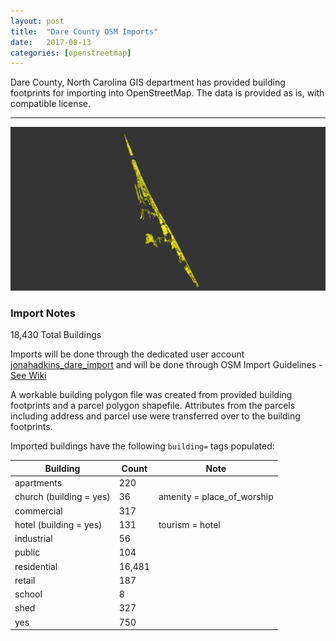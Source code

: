 ```yaml
---
layout: post
title:  "Dare County OSM Imports"
date:   2017-08-13
categories: [openstreetmap]
---
```


Dare County, North Carolina GIS department has provided building footprints for importing into OpenStreetMap. The data is provided as is, with compatible license.  

---  
![](https://raw.githubusercontent.com/jonahadkins/darecounty_OSM_imports/master/darecounty.PNG)

### Import Notes  

18,430 Total Buildings

Imports will be done through the dedicated user account [jonahadkins_dare_import](http://www.openstreetmap.org/user/jonahadkins_dare_imports) and will be done through OSM Import Guidelines - [See Wiki](https://wiki.openstreetmap.org/wiki/Dare_County_Building_Import)  

A workable building polygon file was created from provided building footprints and a parcel polygon shapefile. Attributes from the parcels including address and parcel use were transferred over to the building footprints.

Imported buildings have the following `building=` tags populated:  

| Building  |   Count |   Note |
| ------------- | ------------- | ------------- |
| apartments  | 220  |
| church (building = yes) | 36  | amenity = place_of_worship  |
| commercial  | 317  |
| hotel (building = yes)  | 131  | tourism = hotel  |
| industrial  | 56  |
| public  | 104  |
| residential  | 16,481  |
| retail  | 187  |
| school  | 8  |
| shed  | 327  |
| yes  | 750  |
